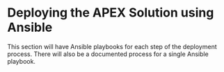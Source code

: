 # Deploying the APEX Solution using Ansible

This section will have Ansible playbooks for each step of the deployment process.  There will also be a documented process for a single Ansible playbook.

